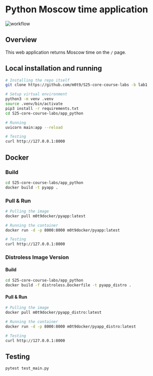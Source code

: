 # Python Moscow time application

![workflow](https://github.com/m0t9/S25-core-course-labs/actions/workflows/app_python.yml/badge.svg)

## Overview

This web application returns Moscow time on the `/` page.

## Local installation and running

```bash
# Installing the repo itself
git clone https://github.com/m0t9/S25-core-course-labs -b lab1

# Setup virtual environment
python3 -m venv .venv
source .venv/bin/activate
pip3 install -r requirements.txt
cd S25-core-course-labs/app_python

# Running
uvicorn main:app --reload

# Testing
curl http://127.0.0.1:8000
```

## Docker

### Build

```bash
cd S25-core-course-labs/app_python
docker build -t pyapp .
```

### Pull & Run

```bash
# Pulling the image
docker pull m0t9docker/pyapp:latest

# Running the container
docker run -d -p 8000:8000 m0t9docker/pyapp:latest

# Testing
curl http://127.0.0.1:8000
```

### Distroless Image Version

#### Build

```bash
cd S25-core-course-labs/app_python
docker build -f distroless.Dockerfile -t pyapp_distro .
```

#### Pull & Run

```bash
# Pulling the image
docker pull m0t9docker/pyapp_distro:latest

# Running the container
docker run -d -p 8000:8000 m0t9docker/pyapp_distro:latest

# Testing
curl http://127.0.0.1:8000
```

## Testing

```bash
pytest test_main.py
```
